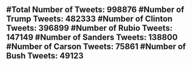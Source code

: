 #Total Number of Tweets: 998876 
#Number of Trump Tweets: 482333
#Number of Clinton Tweets: 396899
#Number of Rubio Tweets: 147149
#Number of Sanders Tweets: 138800
#Number of Carson Tweets: 75861
#Number of Bush Tweets: 49123
---
